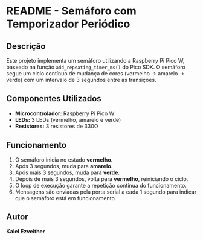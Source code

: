# README - Semáforo com Temporizador Periódico

## Descrição
Este projeto implementa um semáforo utilizando a Raspberry Pi Pico W, baseado na função `add_repeating_timer_ms()` do Pico SDK. O semáforo segue um ciclo contínuo de mudança de cores (vermelho → amarelo → verde) com um intervalo de 3 segundos entre as transições.

## Componentes Utilizados
- **Microcontrolador:** Raspberry Pi Pico W
- **LEDs:** 3 LEDs (vermelho, amarelo e verde)
- **Resistores:** 3 resistores de 330Ω

## Funcionamento
1. O semáforo inicia no estado **vermelho**.
2. Após 3 segundos, muda para **amarelo**.
3. Após mais 3 segundos, muda para **verde**.
4. Depois de mais 3 segundos, volta para **vermelho**, reiniciando o ciclo.
5. O loop de execução garante a repetição contínua do funcionamento.
6. Mensagens são enviadas pela porta serial a cada 1 segundo para indicar que o semáforo está em funcionamento.

## Autor
**Kalel Ezveither**

